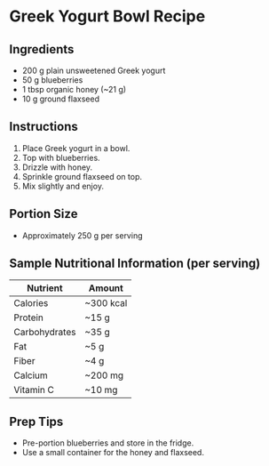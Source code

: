 # Greek Yogurt Bowl Recipe

## Ingredients
- 200 g plain unsweetened Greek yogurt
- 50 g blueberries
- 1 tbsp organic honey (~21 g)
- 10 g ground flaxseed

## Instructions
1. Place Greek yogurt in a bowl.
2. Top with blueberries.
3. Drizzle with honey.
4. Sprinkle ground flaxseed on top.
5. Mix slightly and enjoy.

## Portion Size
- Approximately 250 g per serving

## Sample Nutritional Information (per serving)
| Nutrient      | Amount     |
| ------------- | -----------|
| Calories      | ~300 kcal  |
| Protein       | ~15 g      |
| Carbohydrates | ~35 g      |
| Fat           | ~5 g       |
| Fiber         | ~4 g       |
| Calcium       | ~200 mg    |
| Vitamin C     | ~10 mg     |

## Prep Tips
- Pre-portion blueberries and store in the fridge.
- Use a small container for the honey and flaxseed.
